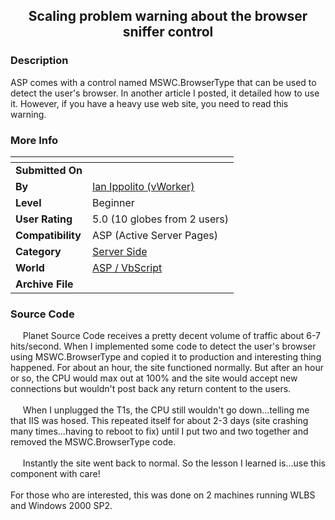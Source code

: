 ﻿<div align="center">

## Scaling problem warning about the browser sniffer control


</div>

### Description

ASP comes with a control named MSWC.BrowserType that can be used to detect the user's browser. In another article I posted, it detailed how to use it. However, if you have a heavy use web site, you need to read this warning.
 
### More Info
 


<span>             |<span>
---                |---
**Submitted On**   |
**By**             |[Ian Ippolito \(vWorker\)](https://github.com/Planet-Source-Code/PSCIndex/blob/master/ByAuthor/ian-ippolito-vworker.md)
**Level**          |Beginner
**User Rating**    |5.0 (10 globes from 2 users)
**Compatibility**  |ASP \(Active Server Pages\)
**Category**       |[Server Side](https://github.com/Planet-Source-Code/PSCIndex/blob/master/ByCategory/server-side__4-31.md)
**World**          |[ASP / VbScript](https://github.com/Planet-Source-Code/PSCIndex/blob/master/ByWorld/asp-vbscript.md)
**Archive File**   |[](https://github.com/Planet-Source-Code/ian-ippolito-vworker-scaling-problem-warning-about-the-browser-sniffer-control__4-7180/archive/master.zip)





### Source Code

&nbsp;&nbsp;&nbsp;&nbsp;&nbsp;Planet Source Code receives a pretty decent volume of traffic about 6-7 hits/second. When I implemented some code to detect the user's browser using MSWC.BrowserType and copied it to production and interesting thing happened. For about an hour, the site functioned normally. But after an hour or so, the CPU would max out at 100% and the site would accept new connections but wouldn't post back any return content to the users.<BR>
<BR>
&nbsp;&nbsp;&nbsp;&nbsp;&nbsp;When I unplugged the T1s, the CPU still wouldn't go down...telling me that IIS was hosed. This repeated itself for about 2-3 days (site crashing many times...having to reboot to fix) until I put two and two together and removed the MSWC.BrowserType code.<BR>
<BR>
&nbsp;&nbsp;&nbsp;&nbsp;&nbsp;Instantly the site went back to normal. So the lesson I learned is...use this component with care!<BR>
<BR>
For those who are interested, this was done on 2 machines running WLBS and Windows 2000 SP2.

